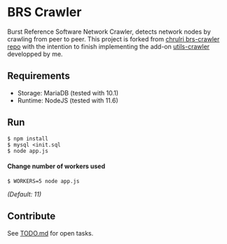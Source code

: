 # BRS Crawler
Burst Reference Software Network Crawler, detects network nodes by crawling from peer to peer. This project is forked from [chrulri brs-crawler repo](https://github.com/chrulri/brs-crawler) with the intention to finish implementing the add-on [utils-crawler](https://github.com/gpedro34/utils-crawler) developped by me.

## Requirements
- Storage: MariaDB (tested with 10.1)
- Runtime: NodeJS (tested with 11.6)

## Run
```shell
$ npm install
$ mysql <init.sql
$ node app.js
```

#### Change number of workers used
```shell
$ WORKERS=5 node app.js
```
*(Default: 11)*

## Contribute
See [TODO.md](TODO.md) for open tasks.
